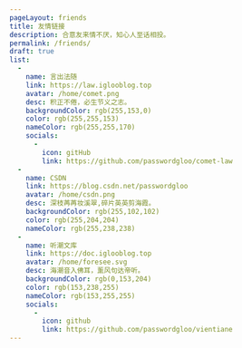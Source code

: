 ```yaml
---
pageLayout: friends
title: 友情链接
description: 合意友来情不厌，知心人至话相投。
permalink: /friends/
draft: true
list:
  -
    name: 言出法随
    link: https://law.iglooblog.top
    avatar: /home/comet.png
    desc: 积正不倦，必生节义之志。
    backgroundColor: rgb(255,153,0)
    color: rgb(255,255,153)
    nameColor: rgb(255,255,170)
    socials:
      -
        icon: gitHub
        link: https://github.com/passwordgloo/comet-law
  -
    name: CSDN
    link: https://blog.csdn.net/passwordgloo
    avatar: /home/csdn.png
    desc: 深枝苒苒妆溪翠,碎片英英剪海霞。
    backgroundColor: rgb(255,102,102)
    color: rgb(255,204,204)
    nameColor: rgb(255,238,238)
  -
    name: 听潮文库
    link: https://doc.iglooblog.top
    avatar: /home/foresee.svg
    desc: 海潮音入佛耳，薰风句达帝听。
    backgroundColor: rgb(0,153,204)
    color: rgb(153,238,255)
    nameColor: rgb(153,255,255)
    socials:
      -
        icon: github
        link: https://github.com/passwordgloo/vientiane
---
```

